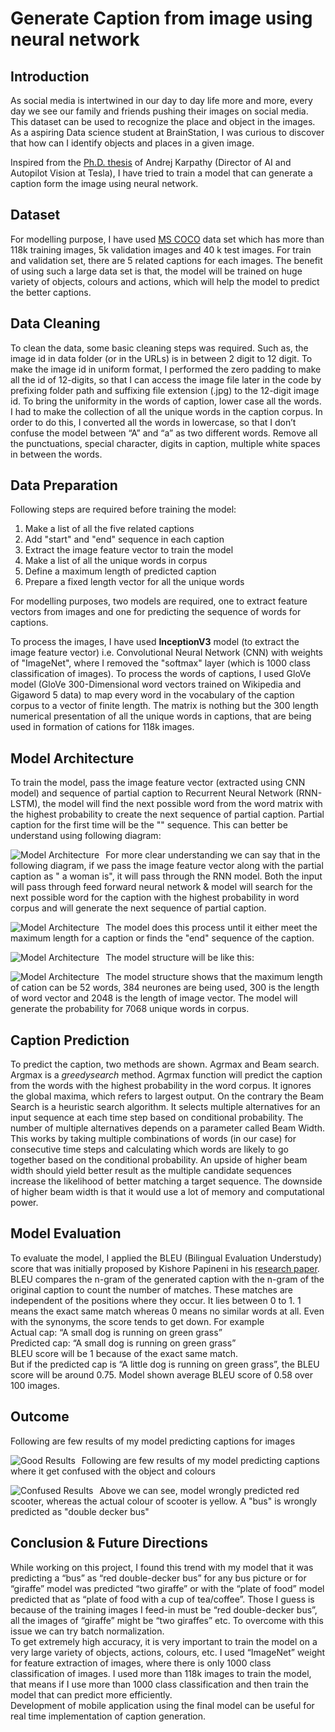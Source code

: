 # Generate Caption from image using neural network

## Introduction <br>

As social media is intertwined in our day to day life more and more, every day we see our family and friends pushing their images on social media. This dataset can be used to recognize  the place and object in the images. As a aspiring Data science student at BrainStation, I was curious to discover that how can I identify objects and places in a given image. <br>

Inspired from the [Ph.D. thesis](https://cs.stanford.edu/people/karpathy/main.pdf) of Andrej Karpathy (Director of AI and Autopilot Vision at Tesla), I have tried to train a model that can generate a caption form the image using neural network.<br>

## Dataset <br>

For modelling purpose, I have used [MS COCO](https://cocodataset.org/#download) data set which has more than 118k training images, 5k validation images and 40 k test images. For train and validation set, there are 5 related captions for each images. The benefit of using such a large data set is that, the model will be trained on huge variety of objects, colours and actions, which will help the model to predict the better captions.<br>

## Data Cleaning <br>

To clean the data, some basic cleaning steps was required. Such as, the image id in data folder (or in the URLs) is in between 2 digit to 12 digit. To make the image id in uniform format, I performed the zero padding to make all the id of 12-digits, so that I can access the image file later in the code by prefixing folder path and suffixing file extension (.jpg) to the 12-digit image id. To bring the uniformity in the words of caption, lower case all the words. I had to make the collection of all the unique words in the caption corpus. In order to do this, I converted all the words in lowercase, so that I don’t confuse the model between “A” and “a” as two different words. Remove all the punctuations, special character, digits in caption, multiple white spaces in between the words.<br>

## Data Preparation <br>

Following steps are required before training the model:<br>
1. Make a list of all the five related captions
2. Add "start" and "end" sequence in each caption
3. Extract the image feature vector to train the model
4. Make a list of all the unique words in corpus
5. Define a maximum length of predicted caption
6. Prepare a fixed length vector for all the unique words

For modelling purposes, two models are required, one to extract feature vectors from images and one for predicting the sequence of words for captions.

To process the images, I have used **InceptionV3** model (to extract the image feature vector) i.e. Convolutional Neural Network (CNN) with weights of "ImageNet", where I removed the "softmax" layer (which is 1000 class classification of images). To process the words of captions, I used GloVe model (GloVe 300-Dimensional word vectors trained on Wikipedia and Gigaword 5 data) to map every word in the vocabulary of the caption corpus to a vector of finite length. The matrix is nothing but the 300 length numerical presentation of all the unique words in captions, that are being used in formation of cations for 118k images.<br>

## Model Architecture <br>

To train the model, pass the image feature vector (extracted using CNN model) and sequence of partial caption to Recurrent Neural Network (RNN-LSTM), the model will find the next possible word from the word matrix with the highest probability to create the next sequence of partial caption. Partial caption for the first time will be the "<start>" sequence. This can better be understand using following diagram:<br>

<img src="https://github.com/raivarsha14/ImageCap/blob/master/images/Screen%20Shot%202020-07-02%20at%207.11.27%20PM.png"
     alt="Model Architecture"
     style="float: left; margin-right: 10px;" />

For more clear understanding we can say that in the following diagram, if we pass the image feature vector along with the partial caption as "<start> a woman is", it will pass through the RNN model. Both the input will pass through feed forward neural network & model will search for the next possible word for the caption with the highest probability in word corpus and will generate the next sequence of partial caption.<br>

<img src="https://github.com/raivarsha14/ImageCap/blob/master/images/Screen%20Shot%202020-07-02%20at%207.11.38%20PM.png"
     alt="Model Architecture"
     style="float: left; margin-right: 10px;" />

The model does this process until it either meet the maximum length for a caption or finds the "end" sequence of the caption.<br>

<img src="https://github.com/raivarsha14/ImageCap/blob/master/images/Screen%20Shot%202020-07-02%20at%207.11.47%20PM.png"
     alt="Model Architecture"
     style="float: left; margin-right: 10px;" />

The model structure will be like this:<br>

<img src="https://github.com/raivarsha14/ImageCap/blob/master/images/download.png"
     alt="Model Architecture"
     style="float: left; margin-right: 10px;" />

The model structure shows that the maximum length of cation can be 52 words, 384 neurones are being used, 300 is the length of word vector and 2048 is the length of image vector. The model will generate the probability for 7068 unique words in corpus.<br>

## Caption Prediction <br>

To predict the caption, two methods are shown. Agrmax and Beam search. Argmax is a $greedy search$ method. Agrmax function will predict the caption from the words with the highest probability in the word corpus. It ignores the global maxima, which refers to largest output. On the contrary the Beam Search is a heuristic search algorithm. It selects multiple alternatives for an input sequence at each time step based on conditional probability. The number of multiple alternatives depends on a parameter called Beam Width. This works by taking multiple combinations of words (in our case) for consecutive time steps and calculating which words are likely to go together based on the conditional probability. An upside of higher beam width should yield better result as the multiple candidate sequences increase the likelihood of better matching a target sequence. The downside of higher beam width is that it would use a lot of memory and computational power.

## Model Evaluation <br>

To evaluate the model, I applied the BLEU (Bilingual Evaluation Understudy) score that was initially proposed by Kishore Papineni in his [research paper](https://www.aclweb.org/anthology/P02-1040.pdf). BLEU compares the n-gram of the generated caption with the n-gram of the original caption to count the number of matches. These matches are independent of the positions where they occur. It lies between 0 to 1. 1 means the exact same match whereas 0 means no similar words at all. Even with the synonyms, the score tends to get down. For example<br>
Actual cap: “A small dog is running on green grass”<br>
Predicted cap: “A small dog is running on green grass”<br>
BLEU score will be 1 because of the exact same match.<br>
But if the predicted cap is “A little dog is running on green grass”, the BLEU score will be around 0.75. Model shown average BLEU score of 0.58 over 100 images.<br>

## Outcome <br>
Following are few results of my model predicting captions for images

<img src="https://github.com/raivarsha14/ImageCap/blob/master/images/Screen%20Shot%202020-07-02%20at%207.12.14%20PM.png"
     alt="Good Results"
     style="float: left; margin-right: 10px;" />

Following are few results of my model predicting captions where it get confused with the object and colours

<img src="https://github.com/raivarsha14/ImageCap/blob/master/images/Screen%20Shot%202020-07-02%20at%207.12.42%20PM.png"
     alt="Confused Results"
     style="float: left; margin-right: 10px;" />

Above we can see, model wrongly predicted red scooter, whereas the actual colour of scooter is yellow. A "bus" is wrongly predicted as "double decker bus"

## Conclusion & Future Directions <br>

While working on this project, I found this trend with my model that it was predicting a “bus” as “red double-decker bus” for any bus picture or for “giraffe” model was predicted “two giraffe” or with the “plate of food” model predicted that as “plate of food with a cup of tea/coffee”. Those I guess is because of the training images I feed-in must be “red double-decker bus”, all the images of “giraffe” might be “two giraffes” etc. To overcome with this issue we can try batch normalization.<br>
To get extremely high accuracy, it is very important to train the model on a very large variety of objects, actions, colours, etc. I used “ImageNet” weight for feature extraction of images, where there is only 1000 class classification of images. I used more than 118k images to train the model, that means if I use more than 1000 class classification and then train the model that can predict more efficiently.<br>
Development of mobile application using the final model can be useful for real time implementation of caption generation.
